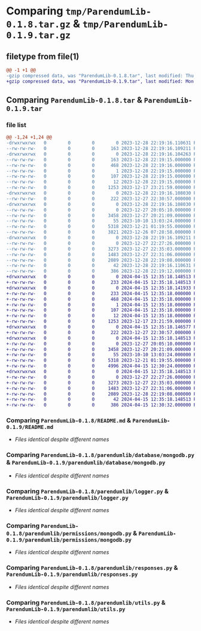 # Comparing `tmp/ParendumLib-0.1.8.tar.gz` & `tmp/ParendumLib-0.1.9.tar.gz`

## filetype from file(1)

```diff
@@ -1 +1 @@
-gzip compressed data, was "ParendumLib-0.1.8.tar", last modified: Thu Dec 28 22:19:16 2023, max compression
+gzip compressed data, was "ParendumLib-0.1.9.tar", last modified: Mon Apr 15 12:35:18 2024, max compression
```

## Comparing `ParendumLib-0.1.8.tar` & `ParendumLib-0.1.9.tar`

### file list

```diff
@@ -1,24 +1,24 @@
-drwxrwxrwx   0        0        0        0 2023-12-28 22:19:16.110631 ParendumLib-0.1.8/
--rw-rw-rw-   0        0        0      163 2023-12-28 22:19:16.109211 ParendumLib-0.1.8/PKG-INFO
-drwxrwxrwx   0        0        0        0 2023-12-28 22:19:16.104263 ParendumLib-0.1.8/ParendumLib.egg-info/
--rw-rw-rw-   0        0        0      163 2023-12-28 22:19:15.000000 ParendumLib-0.1.8/ParendumLib.egg-info/PKG-INFO
--rw-rw-rw-   0        0        0      468 2023-12-28 22:19:16.000000 ParendumLib-0.1.8/ParendumLib.egg-info/SOURCES.txt
--rw-rw-rw-   0        0        0        1 2023-12-28 22:19:15.000000 ParendumLib-0.1.8/ParendumLib.egg-info/dependency_links.txt
--rw-rw-rw-   0        0        0      107 2023-12-28 22:19:15.000000 ParendumLib-0.1.8/ParendumLib.egg-info/requires.txt
--rw-rw-rw-   0        0        0       12 2023-12-28 22:19:15.000000 ParendumLib-0.1.8/ParendumLib.egg-info/top_level.txt
--rw-rw-rw-   0        0        0     1253 2023-12-17 23:21:59.000000 ParendumLib-0.1.8/README.md
-drwxrwxrwx   0        0        0        0 2023-12-28 22:19:16.108030 ParendumLib-0.1.8/parendumlib/
--rw-rw-rw-   0        0        0      222 2023-12-27 22:30:57.000000 ParendumLib-0.1.8/parendumlib/__init__.py
-drwxrwxrwx   0        0        0        0 2023-12-28 22:19:16.108030 ParendumLib-0.1.8/parendumlib/database/
--rw-rw-rw-   0        0        0        0 2023-12-27 20:05:10.000000 ParendumLib-0.1.8/parendumlib/database/__init__.py
--rw-rw-rw-   0        0        0     3458 2023-12-27 20:21:09.000000 ParendumLib-0.1.8/parendumlib/database/mongodb.py
--rw-rw-rw-   0        0        0       55 2023-10-10 13:03:24.000000 ParendumLib-0.1.8/parendumlib/exceptions.py
--rw-rw-rw-   0        0        0     5318 2023-12-21 01:19:55.000000 ParendumLib-0.1.8/parendumlib/logger.py
--rw-rw-rw-   0        0        0     3821 2023-12-26 07:28:58.000000 ParendumLib-0.1.8/parendumlib/mailer.py
-drwxrwxrwx   0        0        0        0 2023-12-28 22:19:16.109211 ParendumLib-0.1.8/parendumlib/permissions/
--rw-rw-rw-   0        0        0        0 2023-12-27 22:27:26.000000 ParendumLib-0.1.8/parendumlib/permissions/__init__.py
--rw-rw-rw-   0        0        0     3273 2023-12-27 22:35:03.000000 ParendumLib-0.1.8/parendumlib/permissions/mongodb.py
--rw-rw-rw-   0        0        0     1483 2023-12-27 22:31:06.000000 ParendumLib-0.1.8/parendumlib/responses.py
--rw-rw-rw-   0        0        0     2089 2023-12-28 22:19:08.000000 ParendumLib-0.1.8/parendumlib/utils.py
--rw-rw-rw-   0        0        0       42 2023-12-28 22:19:16.110631 ParendumLib-0.1.8/setup.cfg
--rw-rw-rw-   0        0        0      386 2023-12-28 22:19:12.000000 ParendumLib-0.1.8/setup.py
+drwxrwxrwx   0        0        0        0 2024-04-15 12:35:18.148513 ParendumLib-0.1.9/
+-rw-rw-rw-   0        0        0      233 2024-04-15 12:35:18.148513 ParendumLib-0.1.9/PKG-INFO
+drwxrwxrwx   0        0        0        0 2024-04-15 12:35:18.141933 ParendumLib-0.1.9/ParendumLib.egg-info/
+-rw-rw-rw-   0        0        0      233 2024-04-15 12:35:18.000000 ParendumLib-0.1.9/ParendumLib.egg-info/PKG-INFO
+-rw-rw-rw-   0        0        0      468 2024-04-15 12:35:18.000000 ParendumLib-0.1.9/ParendumLib.egg-info/SOURCES.txt
+-rw-rw-rw-   0        0        0        1 2024-04-15 12:35:18.000000 ParendumLib-0.1.9/ParendumLib.egg-info/dependency_links.txt
+-rw-rw-rw-   0        0        0      107 2024-04-15 12:35:18.000000 ParendumLib-0.1.9/ParendumLib.egg-info/requires.txt
+-rw-rw-rw-   0        0        0       12 2024-04-15 12:35:18.000000 ParendumLib-0.1.9/ParendumLib.egg-info/top_level.txt
+-rw-rw-rw-   0        0        0     1253 2023-12-17 23:21:59.000000 ParendumLib-0.1.9/README.md
+drwxrwxrwx   0        0        0        0 2024-04-15 12:35:18.146577 ParendumLib-0.1.9/parendumlib/
+-rw-rw-rw-   0        0        0      222 2023-12-27 22:30:57.000000 ParendumLib-0.1.9/parendumlib/__init__.py
+drwxrwxrwx   0        0        0        0 2024-04-15 12:35:18.148513 ParendumLib-0.1.9/parendumlib/database/
+-rw-rw-rw-   0        0        0        0 2023-12-27 20:05:10.000000 ParendumLib-0.1.9/parendumlib/database/__init__.py
+-rw-rw-rw-   0        0        0     3458 2023-12-27 20:21:09.000000 ParendumLib-0.1.9/parendumlib/database/mongodb.py
+-rw-rw-rw-   0        0        0       55 2023-10-10 13:03:24.000000 ParendumLib-0.1.9/parendumlib/exceptions.py
+-rw-rw-rw-   0        0        0     5318 2023-12-21 01:19:55.000000 ParendumLib-0.1.9/parendumlib/logger.py
+-rw-rw-rw-   0        0        0     4996 2024-04-15 12:30:24.000000 ParendumLib-0.1.9/parendumlib/mailer.py
+drwxrwxrwx   0        0        0        0 2024-04-15 12:35:18.148513 ParendumLib-0.1.9/parendumlib/permissions/
+-rw-rw-rw-   0        0        0        0 2023-12-27 22:27:26.000000 ParendumLib-0.1.9/parendumlib/permissions/__init__.py
+-rw-rw-rw-   0        0        0     3273 2023-12-27 22:35:03.000000 ParendumLib-0.1.9/parendumlib/permissions/mongodb.py
+-rw-rw-rw-   0        0        0     1483 2023-12-27 22:31:06.000000 ParendumLib-0.1.9/parendumlib/responses.py
+-rw-rw-rw-   0        0        0     2089 2023-12-28 22:19:08.000000 ParendumLib-0.1.9/parendumlib/utils.py
+-rw-rw-rw-   0        0        0       42 2024-04-15 12:35:18.148513 ParendumLib-0.1.9/setup.cfg
+-rw-rw-rw-   0        0        0      386 2024-04-15 12:30:32.000000 ParendumLib-0.1.9/setup.py
```

### Comparing `ParendumLib-0.1.8/README.md` & `ParendumLib-0.1.9/README.md`

 * *Files identical despite different names*

### Comparing `ParendumLib-0.1.8/parendumlib/database/mongodb.py` & `ParendumLib-0.1.9/parendumlib/database/mongodb.py`

 * *Files identical despite different names*

### Comparing `ParendumLib-0.1.8/parendumlib/logger.py` & `ParendumLib-0.1.9/parendumlib/logger.py`

 * *Files identical despite different names*

### Comparing `ParendumLib-0.1.8/parendumlib/permissions/mongodb.py` & `ParendumLib-0.1.9/parendumlib/permissions/mongodb.py`

 * *Files identical despite different names*

### Comparing `ParendumLib-0.1.8/parendumlib/responses.py` & `ParendumLib-0.1.9/parendumlib/responses.py`

 * *Files identical despite different names*

### Comparing `ParendumLib-0.1.8/parendumlib/utils.py` & `ParendumLib-0.1.9/parendumlib/utils.py`

 * *Files identical despite different names*

